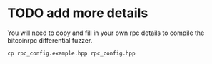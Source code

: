 # TODO add more details

You will need to copy and fill in your own rpc details to compile the bitcoinrpc differential fuzzer.

```
cp rpc_config.example.hpp rpc_config.hpp
```
